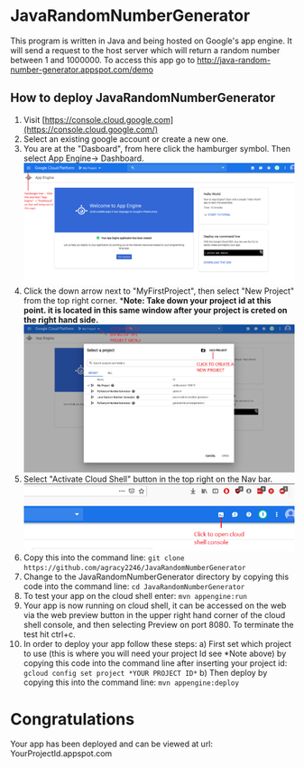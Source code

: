 
# JavaRandomNumberGenerator

This program is written in Java and being hosted on Google's app engine. It will send a request to the host server which will return a random number between 1 and 1000000. To access this app go to http://java-random-number-generator.appspot.com/demo

## How to deploy JavaRandomNumberGenerator

1. Visit [https://console.cloud.google.com](https://console.cloud.google.com/)
2. Select an existing google account or create a new one.
3. You are at the "Dasboard", from here click the hamburger symbol. Then select App Engine-> Dashboard.
![](doc/1_AppEngine_DashBoard_Start.png)
4. Click the down arrow next to "MyFirstProject", then select "New Project" from the top right corner. ***Note: Take down your project id at this point. it is located in this same window after your project is creted on the right hand side.**
![](doc/2_CreateProjectMenu.png)
5. Select "Activate Cloud Shell" button in the top right on the Nav bar.
![](doc/4_OpenCloudShell.png)
6. Copy this into the command line: 
    `git clone https://github.com/agracy2246/JavaRandomNumberGenerator` 
7. Change to the JavaRandomNumberGenerator directory by copying this code into the command line: `cd JavaRandomNumberGenerator`
8. To test your app on the cloud shell enter: `mvn appengine:run`
9. Your app is now running on cloud shell, it can be accessed on the web via the web preview button in the upper right hand corner of the cloud shell console, and then selecting Preview on port 8080. To terminate  the test hit ctrl+c.
10. In order to deploy your app follow these steps:
	   a) First set which project to use (this is where you will need your project Id see *Note above) by copying this code into the command line after inserting your project id: `gcloud config set project *YOUR PROJECT ID*`
	   b) Then deploy by copying this into the command line: `mvn appengine:deploy`
# Congratulations
Your app has been deployed and can be viewed at url: YourProjectId.appspot.com
	

